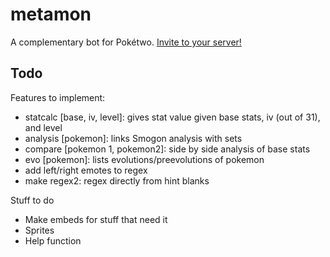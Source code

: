# metamon

A complementary bot for Pokétwo.
[Invite to your server!](https://discord.com/api/oauth2/authorize?client_id=817204255596216381&permissions=2148006976&scope=bot)

## Todo

Features to implement:

- statcalc [base, iv, level]: gives stat value given base stats, iv (out of 31), and level
- analysis [pokemon]: links Smogon analysis with sets
- compare [pokemon 1, pokemon2]: side by side analysis of base stats
- evo [pokemon]: lists evolutions/preevolutions of pokemon
- add left/right emotes to regex
- make regex2: regex directly from hint blanks

Stuff to do

- Make embeds for stuff that need it
- Sprites
- Help function